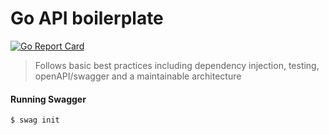 # Go API boilerplate

[![Go Report Card](https://goreportcard.com/badge/github.com/lucas8/go-rest-boilerplate)](https://goreportcard.com/report/github.com/lucas8/go-rest-boilerplate)

> Follows basic best practices including dependency injection, testing, openAPI/swagger and a maintainable architecture

#### Running Swagger

```shell
$ swag init
```
